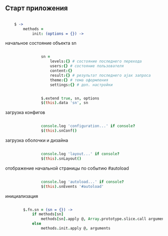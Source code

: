 
Старт приложения
----------------

```coffeescript

	$ ->
		methods =
			init: (options = {}) ->

```

начальное состояние объекта sn
```coffeescript

				sn =
					levels:{} # состояние последнего перехода
					users:{} # состояние пользователя
					content:{}
					result:{} # результат последнего ajax запроса
					theme:{} # тема оформления
					settings:{} # доп. настройки


				$.extend true, sn, options
				$(this).data 'sn', sn

```

загрузка конфигов
```coffeescript

				console.log 'configuration...' if console?
				$(this).snConf()

```

загрузка оболочки и дизайна
```coffeescript

				console.log 'layout...' if console?
				$(this).snLayout()

```

отображение начальной страницы по событию #autoload
```coffeescript

				console.log 'autoload...' if console?
				$(this).snEvents '#autoload'

```

инициализация 
```coffeescript

		$.fn.sn = (sn = {}) ->
			if methods[sn]
				methods[sn].apply @, Array.prototype.slice.call arguments, 1
			else 
				methods.init.apply @, arguments

```
